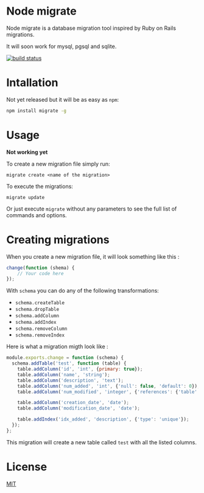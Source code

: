 # Node migrate

Node migrate is a database migration tool inspired by Ruby on Rails migrations.

It will soon work for mysql, pgsql and sqlite.

[![build status](https://secure.travis-ci.org/rumpl/migrate.png)](http://travis-ci.org/rumpl/migrate)

# Intallation

Not yet released but it will be as easy as `npm`:

```bash
npm install migrate -g
```

# Usage

**Not working yet**

To create a new migration file simply run:

```
migrate create <name of the migration>
```

To execute the migrations:

```
migrate update
```

Or just execute `migrate` without any parameters to see the full list of commands and options.

# Creating migrations

When you create a new migration file, it will look something like this :

```javascript
change(function (shema) {
    // Your code here
});
```

With `schema` you can do any of the following transformations:
 * `schema.createTable`
 * `schema.dropTable`
 * `schema.addColumn`
 * `schema.addIndex`
 * `schema.removeColumn`
 * `schema.removeIndex`

Here is what a migration migth look like :

```javascript
module.exports.change = function (schema) {
  schema.addTable('test', function (table) {
    table.addColumn('id', 'int', {primary: true});
    table.addColumn('name', 'string');
    table.addColumn('description', 'text');
    table.addColumn('num_added', 'int', {'null': false, 'default': 0});
    table.addColumn('num_modified', 'integer', {'references': {'table': 'toto', 'column': 'toto'}});

    table.addColumn('creation_date', 'date');
    table.addColumn('modification_date', 'date');

    table.addIndex('idx_added', 'description', {'type': 'unique'});
  });
};
```

This migration will create a new table called `test` with all the listed columns.

# License

[MIT](http://mit-license.org/rumpl)

